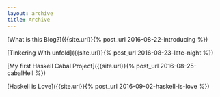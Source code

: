 ```yaml
---
layout: archive
title: Archive
---
```


[What is this Blog?]({{site.url}}{% post_url 2016-08-22-introducing %})

[Tinkering With unfold]({{site.url}}{% post_url 2016-08-23-late-night %})

[My first Haskell Cabal Project]({{site.url}}{% post_url 2016-08-25-cabalHell %})

[Haskell is Love]({{site.url}}{% post_url 2016-09-02-haskell-is-love %})
